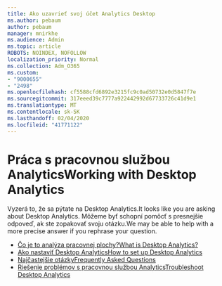 ```yaml
---
title: Ako uzavrieť svoj účet Analytics Desktop
ms.author: pebaum
author: pebaum
manager: mnirkhe
ms.audience: Admin
ms.topic: article
ROBOTS: NOINDEX, NOFOLLOW
localization_priority: Normal
ms.collection: Adm_O365
ms.custom:
- "9000655"
- "2498"
ms.openlocfilehash: cf5588cfd6892e3215fc9c0ad50732e0d5847f7e
ms.sourcegitcommit: 317eeed39c7777a922442992d67733726c41d9e1
ms.translationtype: MT
ms.contentlocale: sk-SK
ms.lasthandoff: 02/04/2020
ms.locfileid: "41771122"
---
```

# <a name="working-with-desktop-analytics"></a><span data-ttu-id="9e554-102">Práca s pracovnou službou Analytics</span><span class="sxs-lookup"><span data-stu-id="9e554-102">Working with Desktop Analytics</span></span>

<span data-ttu-id="9e554-103">Vyzerá to, že sa pýtate na Desktop Analytics.</span><span class="sxs-lookup"><span data-stu-id="9e554-103">It looks like you are asking about Desktop Analytics.</span></span> <span data-ttu-id="9e554-104">Môžeme byť schopní pomôcť s presnejšie odpoveď, ak ste zopakovať svoju otázku.</span><span class="sxs-lookup"><span data-stu-id="9e554-104">We may be able to help with a more precise answer if you rephrase your question.</span></span>

- [<span data-ttu-id="9e554-105">Čo je to analýza pracovnej plochy?</span><span class="sxs-lookup"><span data-stu-id="9e554-105">What is Desktop Analytics?</span></span>](https://docs.microsoft.com/configmgr/desktop-analytics/overview)
- [<span data-ttu-id="9e554-106">Ako nastaviť Desktop Analytics</span><span class="sxs-lookup"><span data-stu-id="9e554-106">How to set up Desktop Analytics</span></span>](https://docs.microsoft.com/configmgr/desktop-analytics/set-up)
- [<span data-ttu-id="9e554-107">Najčastejšie otázky</span><span class="sxs-lookup"><span data-stu-id="9e554-107">Frequently Asked Questions</span></span>](https://docs.microsoft.com/configmgr/desktop-analytics/faq)
- [<span data-ttu-id="9e554-108">Riešenie problémov s pracovnou službou Analytics</span><span class="sxs-lookup"><span data-stu-id="9e554-108">Troubleshoot Desktop Analytics</span></span>](https://docs.microsoft.com/configmgr/desktop-analytics/troubleshooting)